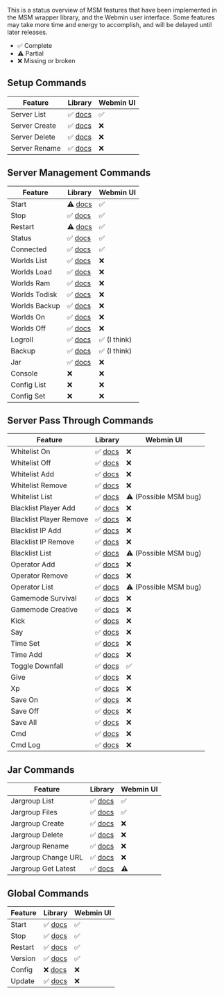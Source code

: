 
This is a status overview of MSM features that have been implemented in the
MSM wrapper library, and the Webmin user interface. Some features may take
more time and energy to accomplish, and will be delayed until later releases.

- ✅ Complete
- ⚠️ Partial
- ❌ Missing or broken

## Setup Commands

| Feature       | Library | Webmin UI |
|---------------|---------|-----------|
| Server List   | ✅ [docs](library#msm_server_list)   | ✅ |
| Server Create | ✅ [docs](library#msm_server_create) | ❌ |
| Server Delete | ✅ [docs](library#msm_server_delete) | ❌ |
| Server Rename | ✅ [docs](library#msm_server_rename) | ❌ |

## Server Management Commands

| Feature       | Library | Webmin UI |
|---------------|---------|-----------|
| Start         | ⚠️ [docs](library#msm_server_start)         | ✅ |
| Stop          | ✅ [docs](library#msm_server_stop)          | ✅ |
| Restart       | ⚠️ [docs](library#msm_server_start)         | ✅ |
| Status        | ✅ [docs](library#msm_server_status)        | ✅ |
| Connected     | ✅ [docs](library#msm_server_connected)     | ✅ |
| Worlds List   | ✅ [docs](library#msm_server_worlds_list)   | ❌ |
| Worlds Load   | ✅ [docs](library#msm_server_worlds_load)   | ❌ |
| Worlds Ram    | ✅ [docs](library#msm_server_worlds_ram)    | ❌ |
| Worlds Todisk | ✅ [docs](library#msm_server_worlds_todisk) | ❌ |
| Worlds Backup | ✅ [docs](library#msm_server_worlds_backup) | ❌ |
| Worlds On     | ✅ [docs](library#msm_server_worlds_on)     | ❌ |
| Worlds Off    | ✅ [docs](library#msm_server_worlds_off)    | ❌ |
| Logroll       | ✅ [docs](library#msm_server_logroll)       | ✅ (I think) |
| Backup        | ✅ [docs](library#msm_server_backup)        | ✅ (I think) |
| Jar           | ✅ [docs](library#msm_server_jar)           | ❌ |
| Console       | ❌ | ❌ |
| Config List   | ❌ | ❌ |
| Config Set    | ❌ | ❌ |

## Server Pass Through Commands

| Feature                 | Library | Webmin UI |
|-------------------------|---------|-----------|
| Whitelist On            | ✅ [docs](library#msm_server_start)          | ❌ |
| Whitelist Off           | ✅ [docs](library#msm_server_start)          | ❌ |
| Whitelist Add           | ✅ [docs](library#msm_server_start)          | ❌ |
| Whitelist Remove        | ✅ [docs](library#msm_server_start)          | ❌ |
| Whitelist List          | ✅ [docs](library#msm_server_start)          | ⚠️ (Possible MSM bug) |
| Blacklist Player Add    | ✅ [docs](library#msm_server_start)          | ❌ |
| Blacklist Player Remove | ✅ [docs](library#msm_server_start)          | ❌ |
| Blacklist IP Add        | ✅ [docs](library#msm_server_start)          | ❌ |
| Blacklist IP Remove     | ✅ [docs](library#msm_server_start)          | ❌ |
| Blacklist List          | ✅ [docs](library#msm_server_start)          | ⚠️ (Possible MSM bug) |
| Operator Add            | ✅ [docs](library#msm_server_start)          | ❌ |
| Operator Remove         | ✅ [docs](library#msm_server_start)          | ❌ |
| Operator List           | ✅ [docs](library#msm_server_start)          | ⚠️ (Possible MSM bug) |
| Gamemode Survival       | ✅ [docs](library#msm_server_gm_survival)    | ❌ |
| Gamemode Creative       | ✅ [docs](library#msm_server_gm_creative)    | ❌ |
| Kick                    | ✅ [docs](library#msm_server_kick)           | ❌ |
| Say                     | ✅ [docs](library#msm_server_say)            | ❌ |
| Time Set                | ✅ [docs](library#msm_server_time_set)       | ❌ |
| Time Add                | ✅ [docs](library#msm_server_time_add)       | ❌ |
| Toggle Downfall         | ✅ [docs](library#msm_server_toggledownfall) | ✅ |
| Give                    | ✅ [docs](library#msm_server_give)           | ❌ |
| Xp                      | ✅ [docs](library#msm_server_xp)             | ❌ |
| Save On                 | ✅ [docs](library#msm_server_save_on)        | ❌ |
| Save Off                | ✅ [docs](library#msm_server_save_off)       | ❌ |
| Save All                | ✅ [docs](library#msm_server_save_all)       | ❌ |
| Cmd                     | ✅ [docs](library#msm_server_cmd)            | ❌ |
| Cmd Log                 | ✅ [docs](library#msm_server_cmdlog)         | ❌ |

## Jar Commands

| Feature             | Library | Webmin UI |
|---------------------|---------|-----------|
| Jargroup List       | ✅ [docs](library#msm_jargroup_list)      | ✅ |
| Jargroup Files      | ✅ [docs](library#msm_jargroup_files)     | ✅ |
| Jargroup Create     | ✅ [docs](library#msm_jargroup_create)    | ❌ |
| Jargroup Delete     | ✅ [docs](library#msm_jargroup_delete)    | ❌ |
| Jargroup Rename     | ✅ [docs](library#msm_jargroup_rename)    | ❌ |
| Jargroup Change URL | ✅ [docs](library#msm_jargroup_changeurl) | ❌ |
| Jargroup Get Latest | ✅ [docs](library#msm_jargroup_getlatest) | ⚠️ |

##  Global Commands

| Feature | Library | Webmin UI |
|---------|---------|-----------|
| Start   | ✅ [docs](library#msm_global_start) | ✅ |
| Stop    | ✅ [docs](library#msm_global_start) | ✅ |
| Restart | ✅ [docs](library#msm_global_start) | ✅ |
| Version | ✅ [docs](library#msm_global_start) | ✅ |
| Config  | ❌ [docs](library#msm_global_start) | ❌ |
| Update  | ✅ [docs](library#msm_global_start) | ❌ |
